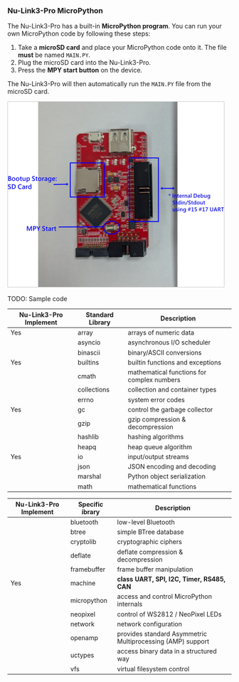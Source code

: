 
### **Nu-Link3-Pro MicroPython**

The Nu-Link3-Pro has a built-in **MicroPython program**. You can run your own MicroPython code by following these steps:

1.  Take a **microSD card** and place your MicroPython code onto it. The file **must** be named `MAIN.PY`.
2.  Plug the microSD card into the Nu-Link3-Pro.
3.  Press the **MPY start button** on the device.

The Nu-Link3-Pro will then automatically run the `MAIN.PY` file from the microSD card.

![nulink3-MPY](../img/nulink3-MPY.png)

TODO: Sample code

| Nu-Link3-Pro Implement | Standard Library | Description                              |
|------------------|-------------|------------------------------------------|
| Yes              | array       | arrays of numeric data                  |
|                  | asyncio     | asynchronous I/O scheduler              |
|                  | binascii    | binary/ASCII conversions                |
| Yes              | builtins    | builtin functions and exceptions        |
|                  | cmath       | mathematical functions for complex numbers |
|                  | collections | collection and container types          |
|                  | errno       | system error codes                      |
| Yes              | gc          | control the garbage collector           |
|                  | gzip        | gzip compression & decompression        |
|                  | hashlib     | hashing algorithms                      |
|                  | heapq       | heap queue algorithm                    |
| Yes              | io          | input/output streams                    |
|                  | json        | JSON encoding and decoding              |
|                  | marshal     | Python object serialization             |
|                  | math        | mathematical functions                  |



| Nu-Link3-Pro Implement | Specific ibrary | Description      |
|-------------------------|-------------|---------------------------|
|                  | bluetooth   | low-level Bluetooth            |
|                  | btree       | simple BTree database                                                       |
|                  | cryptolib   | cryptographic ciphers                                                       |
|                  | deflate     | deflate compression & decompression                                         |
|                  | framebuffer | frame buffer manipulation                                                   |
|Yes                  | machine     | **class UART, SPI, I2C, Timer, RS485, CAN**|  
|                  | micropython | access and control MicroPython internals                                    |
|                  | neopixel    | control of WS2812 / NeoPixel LEDs                                           |
|                  | network     | network configuration                                                       |
|                  | openamp     | provides standard Asymmetric Multiprocessing (AMP) support                  |
|                  | uctypes     | access binary data in a structured way                                      |
|                  | vfs         | virtual filesystem control                                                  |
